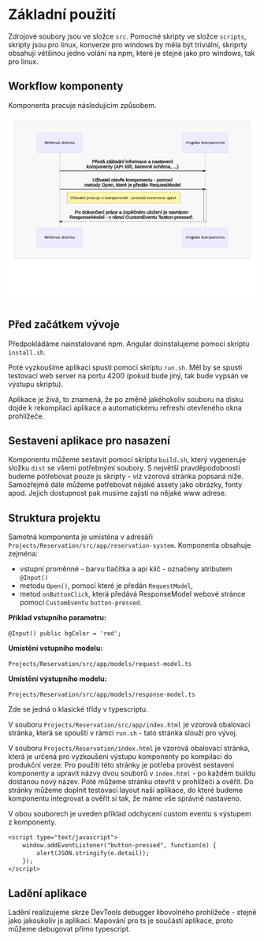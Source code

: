 # Základní použití

Zdrojové soubory jsou ve složce `src`. Pomocné skripty ve složce `scripts`, skripty jsou pro linux, konverze pro windows by měla být triviální, skriprty obsahují většinou jedno volání na npm, které je stejné jako pro windows, tak pro linux.

## Workflow komponenty

Komponenta pracuje následujícím způsobem.

![GitHub Logo](docs/ComponentWorkflow.png)

## Před začátkem vývoje

Předpokládáme nainstalované npm. Angular doinstalujeme pomocí skriptu `install.sh`.

Poté vyzkoušíme aplikaci spusti pomocí skriptu `run.sh`. Měl by se spusti testovací web server na portu 4200 (pokud bude jiný, tak bude vypsán ve výstupu skriptu).

Aplikace je živá, to znamená, že po změně jakéhokoliv souboru na disku dojde k rekompilaci aplikace a automatickému refreshi otevřeného okna prohlížeče.

## Sestavení aplikace pro nasazení

Komponentu můžeme sestavit pomocí skriptu `build.sh`, který vygeneruje složku `dist` se všemi potřebnými soubory. S největší pravděpodobností budeme potřebovat pouze js skripty - viz vzorová stránka popsaná níže. Samozřejmě dále můžeme potřebovat nějaké assety jako obrázky, fonty apod. Jejich dostupnost pak musíme zajisti na nějaké www adrese.

## Struktura projektu

Samotná komponenta je umístěna v adresáři `Projects/Reservation/src/app/reservation-system`. Komponenta obsahuje zejména:
* vstupní proměnné - barvu tlačítka a api klíč - označeny atributem `@Input()`
* metodu `Open()`, pomocí které je předán `RequestModel`,
* metod `onButtonClick`, která předává ResponseModel webové stránce pomocí `CustomEventu` `button-pressed`.

**Příklad vstupního parametru:**

`@Input() public bgColor = 'red';`

**Umístění vstupního modelu:**

`Projects/Reservation/src/app/models/request-model.ts`

**Umístění výstupního modelu:**

`Projects/Reservation/src/app/models/response-model.ts`

Zde se jedná o klasické třídy v typescriptu.

V souboru `Projects/Reservation/src/app/index.html` je vzorová obalovací stránka, která se spouští v rámci `run.sh` - tato stránka slouží pro vývoj.

V souboru `Projects/Reservation/index.html` je vzorová obalovací stránka, která je určená pro vyzkoušení výstupu komponenty po kompilaci do produkční verze. Pro použití této stránky je potřeba provést sestavení komponenty a upravit názvy dvou souborů v `index.html` - po každém buildu dostanou nový název. Poté můžeme stránku otevřít v prohlížečí a ověřit. Do stránky můžeme doplnit testovací layout naší aplikace, do které budeme komponentu integrovat a ověřit si tak, že máme vše správně nastaveno.

V obou souborech je uveden příklad odchycení custom eventu s výstupem z komponenty.

```
<script type="text/javascript">
    window.addEventListener("button-pressed", function(e) {
        alert(JSON.stringify(e.detail));
    });
</script>
```

## Ladění aplikace

Ladění realizujeme skrze DevTools debugger libovolného prohlížeče - stejně jako jakoukoliv js aplikaci. Mapování pro ts je součástí aplikace, proto můžeme debugovat přímo typescript.